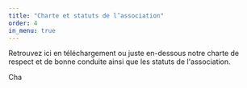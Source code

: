 ```yaml
---
title: "Charte et statuts de l’association"
order: 4
in_menu: true
---
```

Retrouvez ici en téléchargement ou juste en-dessous notre charte de respect et de bonne conduite ainsi que les statuts de l'association.

Cha 